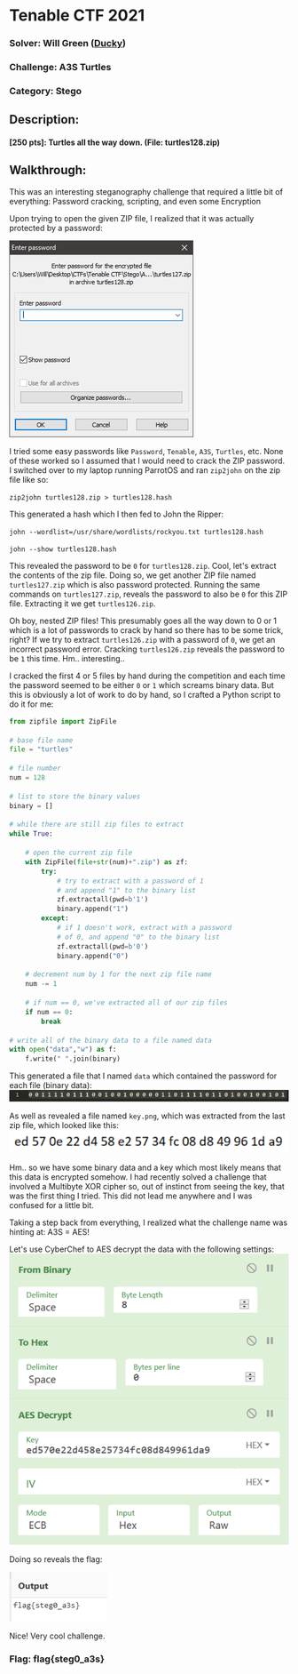 # Tenable CTF 2021

### Solver: Will Green ([Ducky](https://github.com/wlg0005))
### Challenge: A3S Turtles
### Category: Stego

## Description:
#### [250 pts]: Turtles all the way down. (File: turtles128.zip)

## Walkthrough:

This was an interesting steganography challenge that required a little bit of everything: Password cracking, scripting, and even some Encryption

Upon trying to open the given ZIP file, I realized that it was actually protected by a password:

![](A3S%20Turtles%20Writeup.001.png)

I tried some easy passwords like `Password`, `Tenable`, `A3S`, `Turtles`, etc. None of these worked so I assumed that I would need to crack the ZIP password. I switched over to my laptop running ParrotOS and ran `zip2john` on the zip file like so:

`zip2john turtles128.zip > turtles128.hash`

This generated a hash which I then fed to John the Ripper:

`john --wordlist=/usr/share/wordlists/rockyou.txt turtles128.hash`

`john --show turtles128.hash`

This revealed the password to be `0` for `turtles128.zip`. Cool, let's extract the contents of the zip file. Doing so, we get another ZIP file named `turtles127.zip` which is also password protected. Running the same commands on `turtles127.zip`, reveals the password to also be `0` for this ZIP file. Extracting it we get `turtles126.zip`. 

Oh boy, nested ZIP files! This presumably goes all the way down to 0 or 1 which is a lot of passwords to crack by hand so there has to be some trick, right? If we try to extract `turtles126.zip` with a password of `0`, we get an incorrect password error. Cracking `turtles126.zip` reveals the password to be `1` this time. Hm.. interesting..

I cracked the first 4 or 5 files by hand during the competition and each time the password seemed to be either `0` or `1` which screams binary data. But this is obviously a lot of work to do by hand, so I crafted a Python script to do it for me:

```python
from zipfile import ZipFile

# base file name
file = "turtles"

# file number
num = 128

# list to store the binary values
binary = []

# while there are still zip files to extract
while True:
    
    # open the current zip file
    with ZipFile(file+str(num)+".zip") as zf:
        try:
            # try to extract with a password of 1
            # and append "1" to the binary list
            zf.extractall(pwd=b'1')
            binary.append("1")
        except:
            # if 1 doesn't work, extract with a password
            # of 0, and append "0" to the binary list
            zf.extractall(pwd=b'0')
            binary.append("0")

    # decrement num by 1 for the next zip file name
    num -= 1

    # if num == 0, we've extracted all of our zip files
    if num == 0:
        break

# write all of the binary data to a file named data
with open("data","w") as f:
    f.write(" ".join(binary)
```

This generated a file that I named `data` which contained the password for each file (binary data):
![](A3S%20Turtles%20Writeup.002.png)

As well as revealed a file named `key.png`, which was extracted from the last zip file, which looked like this:
![](A3S%20Turtles%20Writeup.003.png)

Hm.. so we have some binary data and a key which most likely means that this data is encrypted somehow. I had recently solved a challenge that involved a Multibyte XOR cipher so, out of instinct from seeing the key, that was the first thing I tried. This did not lead me anywhere and I was confused for a little bit.

Taking a step back from everything, I realized what the challenge name was hinting at: A3S = AES!

Let's use CyberChef to AES decrypt the data with the following settings:
![](A3S%20Turtles%20Writeup.004.png)

Doing so reveals the flag:

![](A3S%20Turtles%20Writeup.005.png)

Nice! Very cool challenge.

### Flag: flag{steg0_a3s}